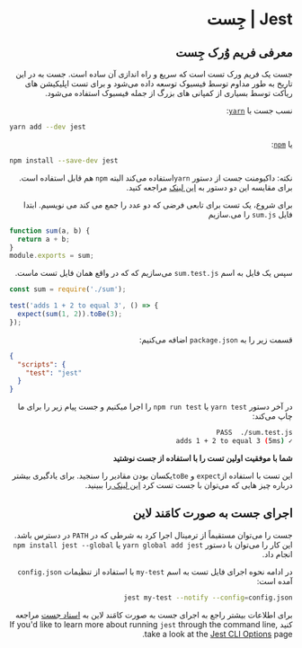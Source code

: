 <div dir="rtl">

# Jest | جِست
##  معرفی فریم وُرک جِست 
  <p>
جست یک فریم ورک تست است که سریع و راه اندازی آن ساده است. جست به در این تاریخ به طور مداوم توسط فیسبوک توسعه داده می‌شود و برای تست اپلیکیشن های ریأکت توسط بسیاری از کمپانی های بزرگ از جمله فیسبوک استفاده می‌شود.
  </p>

</div>


<div dir="rtl">

نسب جست با [`yarn`](https://yarnpkg.com/en/package/jest):

</div>

```bash
yarn add --dev jest
```

<div dir="rtl">
  
یا [`npm`](https://www.npmjs.com/package/jest):
</div>

```bash
npm install --save-dev jest
```
<div dir="rtl">
  
نکته: داکیومنت جست از دستور `yarn`استفاده می‌کند البته `npm` هم قابل استفاده است. برای مقایسه این دو دستور به [این لینک](https://yarnpkg.com/en/docs/migrating-from-npm#toc-cli-commands-comparison) مراجعه کنید.

برای شروع، یک تست برای تابعی فرضی که دو عدد را جمع می&nbsp;کند می&nbsp;نویسیم. ابتدا فایل `sum.js` را می‌.سازیم

</div>

```javascript
function sum(a, b) {
  return a + b;
}
module.exports = sum;
```
<div dir="rtl">

سپس یک فایل به اسم `sum.test.js` می‌سازیم که که در واقع همان فایل تست ماست.
</div>

```javascript
const sum = require('./sum');

test('adds 1 + 2 to equal 3', () => {
  expect(sum(1, 2)).toBe(3);
});
```
<div dir="rtl">
  
قسمت زیر را به `package.json` اضافه می‌کنیم:
</div>

```json
{
  "scripts": {
    "test": "jest"
  }
}
```
<div dir="rtl">
  
در آخر دستور `yarn test` یا `npm run test` را اجرا می‍کنیم و جست پیام زیر را برای ما چاپ می‌کند:
</dir>

```bash
PASS  ./sum.test.js
✓ adds 1 + 2 to equal 3 (5ms)
```

<div dir="rtl">
  
**شما با موفقیت اولین تست را با استفاده از جست نوشتید**
</dir>
<div dir="rtl">
  
 این تست با استفاده از`expect` و `toBe`یکسان بودن مقادیر را سنجید. برای یادگیری بیشتر درباره چیز هایی که می‌توان با جست تست کرد [این لینک ](https://jestjs.io/docs/using-matchers)را ببینید.
  
</div>   

<div dir="rtl">
  
## اجرای جست به صورت کامَند لاین

جست را می&#8204;توان مستقیماً از ترمینال اجرا کرد به شرطی که در `PATH` در دسترس باشد. این کار را می&#8204;توان با دستور `yarn global add jest` یا `npm install jest --global` انجام داد.  

در ادامه نحوه اجرای فایل تست به اسم `my-test` با استفاده از تنظیمات `config.json` آمده است:
</div>

```bash
jest my-test --notify --config=config.json
```

<div dir="rtl">

برای اطلاعات بیشتر راجع به اجرای جست به صورت کامَند لاین به [اسناد جست](https://jestjs.io/docs/en/cli) مراجعه کنید
If you'd like to learn more about running `jest` through the command line, take a look at the [Jest CLI Options](https://jestjs.io/docs/en/cli) page.
</div>
